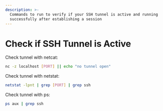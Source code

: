```yaml
---
description: >-
  Commands to run to verify if your SSH tunnel is active and running
  successfully after establishing a session
---
```


# Check if SSH Tunnel is Active

Check tunnel with netcat:

```bash
nc -z localhost [PORT] || echo "no tunnel open"
```

Check tunnel with netstat:

```bash
netstat -lpnt | grep [PORT] | grep ssh
```

Check tunnel with ps:

```bash
ps aux | grep ssh
```
